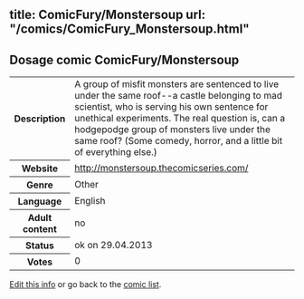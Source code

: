 title: ComicFury/Monstersoup
url: "/comics/ComicFury_Monstersoup.html"
---
Dosage comic ComicFury/Monstersoup
-----------------------------------------

<p id="msg"></p>
<script type="text/javascript">
if (window.location.search === '?edit_info_mail=sent_ok') {
  var elem = document.getElementById("msg");
  elem.innerHTML = 'Edited information sucessfully sent.';
  elem.className = 'ok';
}
</script>
<table class="comicinfo">
<tr>
<th>Description</th><td>A group of misfit monsters are sentenced to live under the same roof--a castle belonging to mad scientist, who is serving his own sentence for unethical experiments. The real question is, can a hodgepodge group of monsters live under the same roof? (Some comedy, horror, and a little bit of everything else.)</td>
</tr>
<tr>
<th>Website</th><td><a href="http://monstersoup.thecomicseries.com/">http://monstersoup.thecomicseries.com/</a></td>
</tr>
<tr>
<th>Genre</th><td>Other</td>
</tr>
<tr>
<th>Language</th><td>English</td>
</tr>
<tr>
<th>Adult content</th><td>no</td>
</tr>
<tr>
<th>Status</th><td>ok on 29.04.2013</td>
</tr>
<tr>
<th>Votes</th><td>0</td>
</tr>
</table>

[Edit this info](ComicFury_Monstersoup_edit.html) or go back to the [comic list](../comic-index.html).
